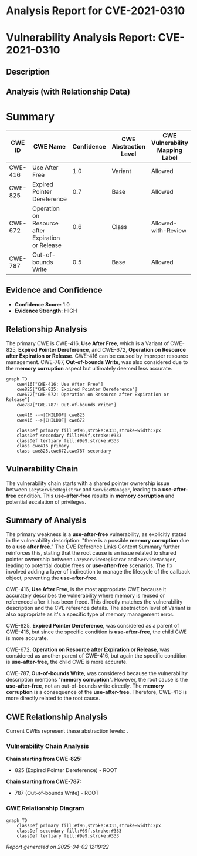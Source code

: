 # Analysis Report for CVE-2021-0310

# Vulnerability Analysis Report: CVE-2021-0310

## Description



## Analysis (with Relationship Data)

# Summary
| CWE ID | CWE Name | Confidence | CWE Abstraction Level | CWE Vulnerability Mapping Label | CWE-Vulnerability Mapping Notes |
|---|---|---|---|---|---|
| CWE-416 | Use After Free | 1.0 | Variant | Allowed | Primary CWE |
| CWE-825 | Expired Pointer Dereference | 0.7 | Base | Allowed | Secondary Candidate |
| CWE-672 | Operation on Resource after Expiration or Release | 0.6 | Class | Allowed-with-Review | Secondary Candidate |
| CWE-787 | Out-of-bounds Write | 0.5 | Base | Allowed | Secondary Candidate |

## Evidence and Confidence

*   **Confidence Score:** 1.0
*   **Evidence Strength:** HIGH

## Relationship Analysis
The primary CWE is CWE-416, **Use After Free**, which is a Variant of CWE-825, **Expired Pointer Dereference**, and CWE-672, **Operation on Resource after Expiration or Release**. CWE-416 can be caused by improper resource management. CWE-787, **Out-of-bounds Write**, was also considered due to the **memory corruption** aspect but ultimately deemed less accurate.

```mermaid
graph TD
    cwe416["CWE-416: Use After Free"]
    cwe825["CWE-825: Expired Pointer Dereference"]
    cwe672["CWE-672: Operation on Resource after Expiration or Release"]
    cwe787["CWE-787: Out-of-bounds Write"]
    
    cwe416 -->|CHILDOF| cwe825
    cwe416 -->|CHILDOF| cwe672

    classDef primary fill:#f96,stroke:#333,stroke-width:2px
    classDef secondary fill:#69f,stroke:#333
    classDef tertiary fill:#9e9,stroke:#333
    class cwe416 primary
    class cwe825,cwe672,cwe787 secondary
```

## Vulnerability Chain
The vulnerability chain starts with a shared pointer ownership issue between `LazyServiceRegistrar` and `ServiceManager`, leading to a **use-after-free** condition. This **use-after-free** results in **memory corruption** and potential escalation of privileges.

## Summary of Analysis
The primary weakness is a **use-after-free** vulnerability, as explicitly stated in the vulnerability description: "there is a possible **memory corruption** due to a **use after free**." The CVE Reference Links Content Summary further reinforces this, stating that the root cause is an issue related to shared pointer ownership between `LazyServiceRegistrar` and `ServiceManager`, leading to potential double frees or **use-after-free** scenarios. The fix involved adding a layer of indirection to manage the lifecycle of the callback object, preventing the **use-after-free**.

CWE-416, **Use After Free**, is the most appropriate CWE because it accurately describes the vulnerability where memory is reused or referenced after it has been freed. This directly matches the vulnerability description and the CVE reference details. The abstraction level of Variant is also appropriate as it's a specific type of memory management error.

CWE-825, **Expired Pointer Dereference**, was considered as a parent of CWE-416, but since the specific condition is **use-after-free**, the child CWE is more accurate.

CWE-672, **Operation on Resource after Expiration or Release**, was considered as another parent of CWE-416, but again the specific condition is **use-after-free**, the child CWE is more accurate.

CWE-787, **Out-of-bounds Write**, was considered because the vulnerability description mentions "**memory corruption**". However, the root cause is the **use-after-free**, not an out-of-bounds write directly. The **memory corruption** is a consequence of the **use-after-free**. Therefore, CWE-416 is more directly related to the root cause.


## CWE Relationship Analysis

Current CWEs represent these abstraction levels: .


### Vulnerability Chain Analysis

**Chain starting from CWE-825:**
- 825 (Expired Pointer Dereference) - ROOT


**Chain starting from CWE-787:**
- 787 (Out-of-bounds Write) - ROOT



### CWE Relationship Diagram

```mermaid
graph TD
    classDef primary fill:#f96,stroke:#333,stroke-width:2px
    classDef secondary fill:#69f,stroke:#333
    classDef tertiary fill:#9e9,stroke:#333
```



*Report generated on 2025-04-02 12:19:22*
